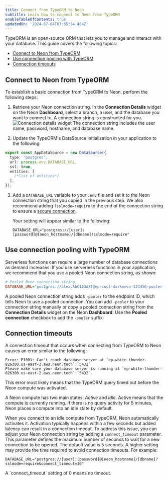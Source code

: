 ```yaml
---
title: Connect from TypeORM to Neon
subtitle: Learn how to connect to Neon from TypeORM
enableTableOfContents: true
updatedOn: '2024-07-04T07:55:54.404Z'
---
```


TypeORM is an open-source ORM that lets you to manage and interact with your database. This guide covers the following topics:

- [Connect to Neon from TypeORM](#connect-to-neon-from-typeorm)
- [Use connection pooling with TypeORM](#use-connection-pooling-with-typeorm)
- [Connection timeouts](#connection-timeouts)

## Connect to Neon from TypeORM

To establish a basic connection from TypeORM to Neon, perform the following steps:

1. Retrieve your Neon connection string. In the **Connection Details** widget on the Neon **Dashboard**, select a branch, a user, and the database you want to connect to. A connection string is constructed for you.
   ![Connection details widget](/docs/connect/connection_details.png)
   The connection string includes the user name, password, hostname, and database name.

2. Update the TypeORM's DataSource initialization in your application to the following:

```typescript {2,3,4}
export const AppDataSource = new DataSource({
  type: 'postgres',
  url: process.env.DATABASE_URL,
  ssl: true,
  entities: [
    /*list of entities*/
  ],
});
```

3. Add a `DATABASE_URL` variable to your `.env` file and set it to the Neon connection string that you copied in the previous step. We also recommend adding `?sslmode=require` to the end of the connection string to ensure a [secure connection](/docs/connect/connect-securely).

   Your setting will appear similar to the following:

   ```text shouldWrap
   DATABASE_URL="postgres://[user]:[password]@[neon_hostname]/[dbname]?sslmode=require"
   ```

## Use connection pooling with TypeORM

Serverless functions can require a large number of database connections as demand increases. If you use serverless functions in your application, we recommend that you use a pooled Neon connection string, as shown:

```ini shouldWrap
# Pooled Neon connection string
DATABASE_URL="postgres://alex:AbC123dEf@ep-cool-darkness-123456-pooler.us-east-2.aws.neon.tech/dbname?sslmode=require"
```

A pooled Neon connection string adds `-pooler` to the endpoint ID, which tells Neon to use a pooled connection. You can add `-pooler` to your connection string manually or copy a pooled connection string from the **Connection Details** widget on the Neon **Dashboard**. Use the **Pooled connection** checkbox to add the `-pooler` suffix.

## Connection timeouts

A connection timeout that occurs when connecting from TypeORM to Neon causes an error similar to the following:

```text shouldWrap
Error: P1001: Can't reach database server at `ep-white-thunder-826300.us-east-2.aws.neon.tech`:`5432`
Please make sure your database server is running at `ep-white-thunder-826300.us-east-2.aws.neon.tech`:`5432`.
```

This error most likely means that the TypeORM query timed out before the Neon compute was activated.

A Neon compute has two main states: _Active_ and _Idle_. Active means that the compute is currently running. If there is no query activity for 5 minutes, Neon places a compute into an idle state by default.

When you connect to an idle compute from TypeORM, Neon automatically activates it. Activation typically happens within a few seconds but added latency can result in a connection timeout. To address this issue, you can adjust your Neon connection string by adding a `connect_timeout` parameter. This parameter defines the maximum number of seconds to wait for a new connection to be opened. The default value is 5 seconds. A higher setting may provide the time required to avoid connection timeouts. For example:

```text shouldWrap
DATABASE_URL="postgres://[user]:[password]@[neon_hostname]/[dbname]?sslmode=require&connect_timeout=10"
```

<Admonition type="note">
A `connect_timeout` setting of 0 means no timeout.
</Admonition>

<NeedHelp/>
